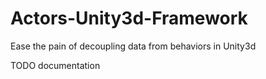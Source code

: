 # Actors-Unity3d-Framework
Ease the pain of decoupling data from behaviors in Unity3d

TODO documentation
